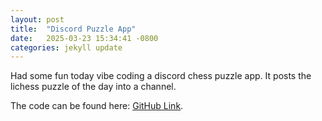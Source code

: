 ```yaml
---
layout: post
title:  "Discord Puzzle App"
date:   2025-03-23 15:34:41 -0800
categories: jekyll update
---
```


Had some fun today vibe coding a discord chess puzzle app. It posts the lichess puzzle of the day into a channel.

The code can be found here: [GitHub Link][code-link].  

[jekyll-docs]: https://jekyllrb.com/docs/home
[jekyll-gh]:   https://github.com/jekyll/jekyll
[jekyll-talk]: https://talk.jekyllrb.com/
[code-link]: https://github.com/AstroBoy1/chess-discord

